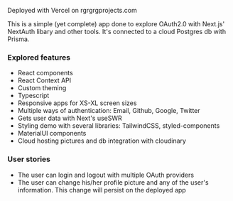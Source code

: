 <p>Deployed with Vercel on rgrgrgprojects.com</p>

This is a simple (yet complete) app done to explore OAuth2.0 with Next.js' NextAuth libary and other tools. It's connected to a cloud Postgres db with Prisma.

<h3>Explored features</h3>
<ul>
  <li> React components </li>
  <li> React Context API </li>
  <li> Custom theming </li>
  <li> Typescript </li>
  <li> Responsive apps for XS-XL screen sizes </li>
  <li> Multiple ways of authentication: Email, Github, Google, Twitter </li>
  <li> Gets user data with Next's useSWR </li>
  <li> Styling demo with several libraries: TailwindCSS, styled-components </li>
  <li> MaterialUI components </li>
  <li> Cloud hosting pictures and db integration with cloudinary </li>
</ul>

<h3>User stories</h3>
<ul>
  <li>The user can login and logout with multiple OAuth providers </li>
  <li>The user can change his/her profile picture and any of the user's information. This change will persist on the deployed app </li>
 </ul>
  
